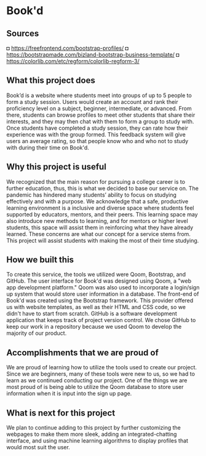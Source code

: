 Book'd
==================
## Sources
◘ https://freefrontend.com/bootstrap-profiles/
◘ https://bootstrapmade.com/bizland-bootstrap-business-template/
◘ https://colorlib.com/etc/regform/colorlib-regform-3/

## What this project does
Book’d is a website where students meet into groups of up to 5 people to form a study session. Users would create an account and rank their proficiency level on a subject, beginner, intermediate, or advanced. From there, students can browse profiles to meet other students that share their interests, and they may then chat with them to form a group to study with. Once students have completed a study session, they can rate how their experience was with the group formed. This feedback system will give users an average rating, so that people know who and who not to study with during their time on Book'd.

## Why this project is useful
We recognized that the main reason for pursuing a college career is to further education, thus, this is what we decided to base our service on. The pandemic has hindered many students’ ability to focus on studying effectively and with a purpose. We acknowledge that a safe, productive learning environment is a inclusive and diverse space where students feel supported by educators, mentors, and their peers. This learning space may also introduce new methods to learning, and for mentors or higher level students, this space will assist them in reinforcing what they have already learned. These concerns are what our concept for a service stems from. This project will assist students with making the most of their time studying.

## How we built this 
To create this service, the tools we utilized were Qoom, Bootstrap, and GitHub. The user interface for Book'd was designed using Qoom, a "web app development platform." Qoom was also used to incorporate a login/sign up system that would store user information in a database. The front-end of Book'd was created using the Bootstrap framework. This provider offered us with website templates, as well as their HTML and CSS code, so we didn't have to start from scratch. GitHub is a software development application that keeps track of project version control. We chose GitHub to keep our work in a repository because we used Qoom to develop the majority of our product.

## Accomplishments that we are proud of
We are proud of learning how to utilize the tools used to create our project. Since we are beginners, many of these tools were new to us, so we had to learn as we continued conducting our project. One of the things we are most proud of is being able to utilize the Qoom database to store user information when it is input into the sign up page.

## What is next for this project
We plan to continue adding to this project by further customizing the webpages to make them more sleek, adding an integrated-chatting interface, and using machine learning algorithms to display profiles that would most suit the user.
